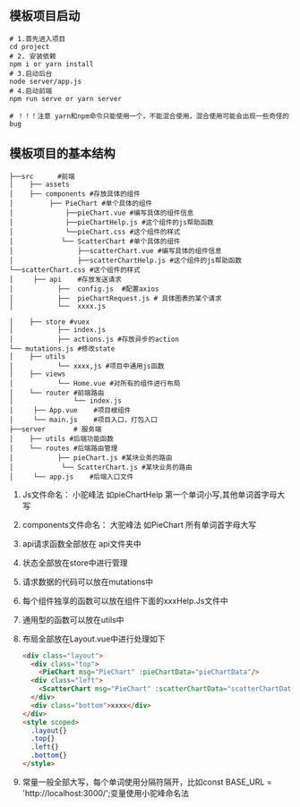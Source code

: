 ## 模板项目启动
```
# 1.首先进入项目
cd project
# 2. 安装依赖
npm i or yarn install
# 3.启动后台
node server/app.js
# 4.启动前端
npm run serve or yarn server

# ！！！注意 yarn和npm命令只能使用一个，不能混合使用，混合使用可能会出现一些奇怪的bug
```

## 模板项目的基本结构
```
├──src		#前端
│    ├── assets
│    ├── components #存放具体的组件
│	      ├── PieChart #单个具体的组件
│		      ├──pieChart.vue #编写具体的组件信息
│		      ├──pieChartHelp.js #这个组件的js帮助函数
│             └──pieChart.css #这个组件的样式
│			 └── ScatterChart #单个具体的组件
│			     ├──scatterChart.vue #编写具体的组件信息
│				 ├──scatterChartHelp.js #这个组件的js帮助函数
└──scatterChart.css #这个组件的样式
│	  ├── api    #存放发送请求
│			├──  config.js  #配置axios
│			├──  pieChartRequest.js # 具体图表的某个请求
│			└──  xxxx.js

│    ├── store #vuex
│			├── index.js 
│			├── actions.js #存放异步的action
└── mutations.js #修改state
│    ├── utils
│			└── xxxx,js #项目中通用js函数
│    ├── views
│			└── Home.vue #对所有的组件进行布局
│    └── router #前端路由
│				└── index.js 
│	  ├── App.vue    #项目根组件
│	  └── main.js    #项目入口，打包入口
├──server       # 服务端
│    ├── utils #后端功能函数
│    └── routes #后端路由管理
│	        ├── pieChart.js #某块业务的路由
│			 └── ScatterChart.js #某块业务的路由
│	  └── app.js    #后端入口文件

```

1.	Js文件命名： 小驼峰法 如pieChartHelp 第一个单词小写,其他单词首字母大写
2.	components文件命名： 大驼峰法 如PieChart 所有单词首字母大写
3.	api请求函数全部放在 api文件夹中
4.	状态全部放在store中进行管理
5.	请求数据的代码可以放在mutations中
6.	每个组件独享的函数可以放在组件下面的xxxHelp.Js文件中
7.	通用型的函数可以放在utils中
8.	布局全部放在Layout.vue中进行处理如下
    ```html
    <div class="layout"> 
      <div class="top">
        <PieChart msg="PieChart" :pieChartData="pieChartData"/>
      <div class="left">
        <ScatterChart msg="PieChart" :scatterChartData="scatterChartData" />
      </div>
      <div class="bottom">xxxx</div>
    </div>
    <style scoped>
      .layout{}
      .top{}
      .left{}
      .bottom{}
    </style>
    ```
    
9.  常量一般全部大写，每个单词使用分隔符隔开，比如const BASE_URL = 'http://localhost:3000/';变量使用小驼峰命名法